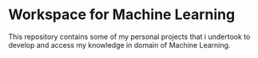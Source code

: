 # Workspace for Machine Learning

This repository contains some of my personal projects that i undertook to develop and access my knowledge in domain of Machine Learning.

